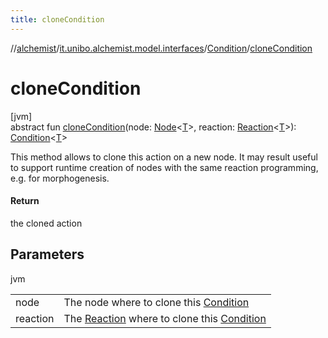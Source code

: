 ```yaml
---
title: cloneCondition
---
```

//[alchemist](../../../index.html)/[it.unibo.alchemist.model.interfaces](../index.html)/[Condition](index.html)/[cloneCondition](clone-condition.html)



# cloneCondition



[jvm]\
abstract fun [cloneCondition](clone-condition.html)(node: [Node](../-node/index.html)<[T](../../it.unibo.alchemist.core.interfaces/-scheduler/index.html)>, reaction: [Reaction](../-reaction/index.html)<[T](../../it.unibo.alchemist.core.interfaces/-scheduler/index.html)>): [Condition](index.html)<[T](../../it.unibo.alchemist.core.interfaces/-scheduler/index.html)>



This method allows to clone this action on a new node. It may result useful to support runtime creation of nodes with the same reaction programming, e.g. for morphogenesis.



#### Return



the cloned action



## Parameters


jvm

| | |
|---|---|
| node | The node where to clone this [Condition](index.html) |
| reaction | The [Reaction](../-reaction/index.html) where to clone this [Condition](index.html) |




